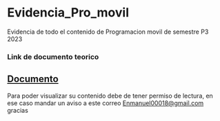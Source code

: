 # Evidencia_Pro_movil
Evidencia de todo el contenido de Programacion movil de semestre P3 2023
### Link de documento teorico
[Documento](docs.google.com/document/d/1YWuZsY7gWC21D0MVencMUwItBTMAh9ZPtPFgnIkxkj)
-----
Para poder visualizar su contenido debe de tener permiso de lectura, en ese caso mandar un aviso a este correo
Enmanuel00018@gmail.com
gracias
